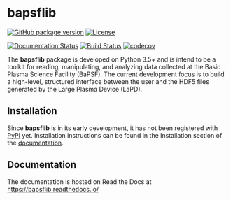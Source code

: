 # bapsflib

[![GitHub package version](https://img.shields.io/badge/version-v1.0.0.dev-blue.svg)](./bapsflib/__init__.py)
[![License](https://img.shields.io/badge/License-BSD-blue.svg)](./LICENSES/LICENSE.txt)

[![Documentation Status](https://readthedocs.org/projects/bapsflib/badge/)](https://bapsflib.readthedocs.io/en/latest)
[![Build Status](https://travis-ci.org/BaPSF/bapsflib.svg?branch=master)](https://travis-ci.org/BaPSF/bapsflib)
[![codecov](https://codecov.io/gh/BaPSF/bapsflib/branch/master/graph/badge.svg)](https://codecov.io/gh/BaPSF/bapsflib/branch/master)

The **bapsflib** package is developed on Python 3.5+ and is intend to 
be a toolkit for reading, manipulating, and analyzing data collected at 
the Basic Plasma Science Facility (BaPSF). The current development 
focus is to build a high-level, structured interface between the user 
and the HDF5 files generated by the Large Plasma Device (LaPD).

## Installation

Since **bapsflib** is in its early development, it has not been 
registered with [PyPI](https://pypi.org/) yet.  Installation 
instructions can be found in the Installation section of the 
[documentation](https://bapsflib.readthedocs.io/).

## Documentation

The documentation is hosted on Read the Docs at 
https://bapsflib.readthedocs.io/